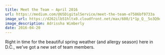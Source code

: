 ```yaml
---
title: Meet the Team — April 2016
url: https://medium.com/@USDigitalService/meet-the-team-e7586bf9733a
image_url: https://d262ilb51hltx0.cloudfront.net/max/600/1*1p_Q__5o3Q9qXRWVYnGdOg.jpeg
image_description: Adrissha Wimberly
date: 2016-04-20
---
```


Right in time for the beautiful spring weather (and allergy season) here in D.C., we’ve got a new set of team members.